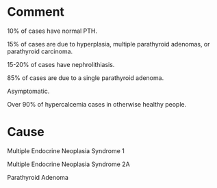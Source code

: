 # Comment

10% of cases have normal PTH.

15% of cases are due to hyperplasia, multiple parathyroid adenomas, or parathyroid carcinoma.

15-20% of cases have nephrolithiasis.

85% of cases are due to a single parathyroid adenoma.

Asymptomatic.

Over 90% of hypercalcemia cases in otherwise healthy people.

# Cause

Multiple Endocrine Neoplasia Syndrome 1

Multiple Endocrine Neoplasia Syndrome 2A

Parathyroid Adenoma
